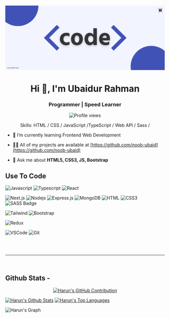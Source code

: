 ![I am noob-ubaid](https://github.com/noob-ubaid/noob-ubaid/blob/main/code.png)

<h1 align="center">Hi 👋, I'm Ubaidur Rahman</h1>
<h3 align="center">Programmer  | Speed Learner</h3>


<div align="center">

![Profile views](https://komarev.com/ghpvc/?username=noob-ubaid&color=red)

Skills: HTML / CSS / JavaScript /TypeScript / Web API / Sass / 

</div>

- 🔭 I’m currently learning Frontend Web Development



- 👨‍💻 All of my projects are available at [https://github.com/noob-ubaid](https://github.com/noob-ubaid)



- 💬 Ask me about **HTML5, CSS3, JS, Bootstrap**






## Use To Code

![Javascript](https://img.shields.io/badge/Javascript-F0DB4F?style=for-the-badge&labelColor=black&logo=javascript&logoColor=F0DB4F)
![Typescript](https://img.shields.io/badge/Typescript-007acc?style=for-the-badge&labelColor=black&logo=typescript&logoColor=007acc)
![React](https://img.shields.io/badge/-React-61DBFB?style=for-the-badge&labelColor=black&logo=react&logoColor=61DBFB)

![Next.js](https://img.shields.io/badge/next.js-000000?style=for-the-badge&logo=nextdotjs&logoColor=white)
![Nodejs](https://img.shields.io/badge/Nodejs-3C873A?style=for-the-badge&labelColor=black&logo=node.js&logoColor=3C873A)
![Express.js](https://img.shields.io/badge/Express.js-000000?style=for-the-badge&logo=express&logoColor=white)
![MongoDB](https://img.shields.io/badge/MongoDB-4EA94B?style=for-the-badge&logo=mongodb&logoColor=white)
![HTML](https://img.shields.io/badge/HTML5-E34F26?style=for-the-badge&logo=html5&logoColor=white)
![CSS3](https://img.shields.io/badge/CSS3-1572B6?style=for-the-badge&logo=css3&logoColor=white)
![SASS Badge](https://img.shields.io/badge/Sass-CC6699?style=for-the-badge&logo=sass&logoColor=white)

![Tailwind](https://img.shields.io/badge/Tailwind_CSS-092749?style=for-the-badge&logo=tailwindcss&logoColor=06B6D4&labelColor=000000)
![Bootstrap](https://img.shields.io/badge/Bootstrap-563D7C?style=for-the-badge&logo=bootstrap&logoColor=white)


![Redux](https://img.shields.io/badge/Redux-593D88?style=for-the-badge&logo=redux&logoColor=white)

![VSCode](https://img.shields.io/badge/Visual_Studio-0078d7?style=for-the-badge&logo=visual%20studio&logoColor=white)
![Git](https://img.shields.io/badge/Git-F05032?style=for-the-badge&logo=git&logoColor=white)

<br/>





<br/>
<hr/>
<br/>

## Github Stats -

<p align="center">
  <a href="https://github.com/noob-ubaid">
    <img src="https://github-profile-summary-cards.vercel.app/api/cards/profile-details?username=noob-ubaid&theme=radical" alt="Harun's GitHub Contribution"/>
  </a>
</p>

<a> 
    <a href="https://github.com/noob-ubaid"><img alt="Harun's Github Stats" src="https://denvercoder1-github-readme-stats.vercel.app/api?username=noob-ubaid&show_icons=true&count_private=true&theme=react&border_color=7F3FBF&bg_color=0D1117&title_color=F85D7F&icon_color=F8D866" height="192px" width="49.5%"/></a>
  <a href="https://github.com/noob-ubaid"><img alt="Harun's Top Languages" src="https://denvercoder1-github-readme-stats.vercel.app/api/top-langs/?username=noob-ubaid&langs_count=8&layout=compact&theme=react&border_color=7F3FBF&bg_color=0D1117&title_color=F85D7F&icon_color=F8D866" height="192px" width="49.5%"/></a>
  <br/>
</a>

![Harun's Graph](https://github-readme-activity-graph.vercel.app/graph?username=noob-ubaid&custom_title=Harun's%20GitHub%20Activity%20Graph&bg_color=0D1117&color=7F3FBF&line=7F3FBF&point=7F3FBF&area_color=FFFFFF&title_color=FFFFFF&area=true)

<br/>

<br/>


</div>
